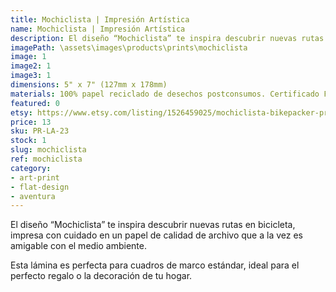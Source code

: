 ```yaml
---
title: Mochiclista | Impresión Artística
name: Mochiclista | Impresión Artística
description: El diseño “Mochiclista” te inspira descubrir nuevas rutas en bicicleta, impresa con cuidado en un papel de calidad de archivo que a la vez es amigable con el medio ambiente.
imagePath: \assets\images\products\prints\mochiclista
image: 1
image2: 1
image3: 1
dimensions: 5" x 7" (127mm x 178mm)
materials: 100% papel reciclado de desechos postconsumos. Certificado FSC.
featured: 0
etsy: https://www.etsy.com/listing/1526459025/mochiclista-bikepacker-print-thick
price: 13
sku: PR-LA-23
stock: 1
slug: mochiclista
ref: mochiclista
category:
- art-print
- flat-design
- aventura
---
```

El diseño “Mochiclista” te inspira descubrir nuevas rutas en bicicleta, impresa con cuidado en un papel de calidad de archivo que a la vez es amigable con el medio ambiente.

Esta lámina es perfecta para cuadros de marco estándar, ideal para el perfecto regalo o la decoración de tu hogar.
